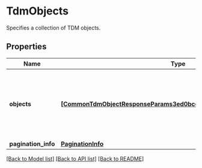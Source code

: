 # TdmObjects

Specifies a collection of TDM objects.

## Properties
Name | Type | Description | Notes
------------ | ------------- | ------------- | -------------
**objects** | [**[CommonTdmObjectResponseParams3ed0bcd31ab54b1f9868D4aa04adbb91]**](CommonTdmObjectResponseParams3ed0bcd31ab54b1f9868D4aa04adbb91.md) | Specifies the collection of TDM objects, filtered by the specified criteria. | [optional] 
**pagination_info** | [**PaginationInfo**](PaginationInfo.md) |  | [optional] 

[[Back to Model list]](../README.md#documentation-for-models) [[Back to API list]](../README.md#documentation-for-api-endpoints) [[Back to README]](../README.md)


